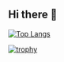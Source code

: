 ## Hi there 👋

<!--
**Shota240/Shota240** is a ✨ _special_ ✨ repository because its `README.md` (this file) appears on your GitHub profile.

Here are some ideas to get you started:

- 🔭 I’m currently working on ...
- 🌱 I’m currently learning ...
- 👯 I’m looking to collaborate on ...
- 🤔 I’m looking for help with ...
- 💬 Ask me about ...
- 📫 How to reach me: ...
- 😄 Pronouns: ...
- ⚡ Fun fact: ...
-->

[![Top Langs](https://github-readme-stats.vercel.app/api/top-langs/?username=Shota240&layout=compact
)](https://github.com/anuraghazra/github-readme-stats)

[![trophy](https://github-profile-trophy.vercel.app/?username=Shota240&theme=onedark)](https://github.com/ryo-ma/github-profile-trophy)
